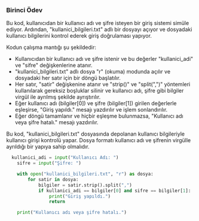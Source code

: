 ### Birinci Ödev 

Bu kod, kullanıcıdan bir kullanıcı adı ve şifre isteyen bir giriş sistemi simüle ediyor. Ardından, "kullanici_bilgileri.txt" adlı bir dosyayı açıyor ve dosyadaki kullanıcı bilgilerini kontrol ederek giriş doğrulaması yapıyor.

Kodun çalışma mantığı şu şekildedir:

- Kullanıcıdan bir kullanıcı adı ve şifre istenir ve bu değerler "kullanici_adi" ve "sifre" değişkenlerine atanır.
- "kullanici_bilgileri.txt" adlı dosya "r" (okuma) modunda açılır ve dosyadaki her satır için bir döngü başlatılır.
- Her satır, "satir" değişkenine atanır ve "strip()" ve "split(",")" yöntemleri kullanılarak gereksiz boşluklar silinir ve kullanıcı adı, şifre gibi bilgiler virgül ile ayrılmış şekilde ayrıştırılır.
- Eğer kullanıcı adı (bilgiler[0]) ve şifre (bilgiler[1]) girilen değerlerle eşleşirse, "Giriş yapıldı." mesajı yazdırılır ve işlem sonlandırılır.
- Eğer döngü tamamlanır ve hiçbir eşleşme bulunmazsa, "Kullanıcı adı veya şifre hatalı." mesajı yazdırılır.

Bu kod, "kullanici_bilgileri.txt" dosyasında depolanan kullanıcı bilgileriyle kullanıcı girişi kontrolü yapar. Dosya formatı kullanıcı adı ve şifrenin virgülle ayrıldığı bir yapıya sahip olmalıdır.


```python
  kullanici_adi = input("Kullanıcı Adı: ")
    sifre = input("Şifre: ")

    with open("kullanici_bilgileri.txt", "r") as dosya:
        for satir in dosya:
            bilgiler = satir.strip().split(",")
            if kullanici_adi == bilgiler[0] and sifre == bilgiler[1]:
                print("Giriş yapıldı.")
                return

    print("Kullanıcı adı veya şifre hatalı.")
```
